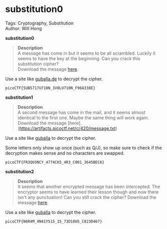 # substitution0

Tags: Cryptography, Substitution<br>
Author: Will Hong

**substitution0**
> **Description**<br>
A message has come in but it seems to be all scrambled. Luckily it seems to have the key at the beginning. Can you crack this substitution cipher?<br>
Download the message [here](https://artifacts.picoctf.net/c/385/message.txt).

Use a site like [guballa.de](https://guballa.de/substitution-solver) to decrypt the cipher.

`picoCTF{5UB5717U710N_3V0LU710N_F96A338E}`


**substitution1**
> **Description**<br>
A second message has come in the mail, and it seems almost identical to the first one. Maybe the same thing will work again.<br>
Download the message [here]. (https://artifacts.picoctf.net/c/420/message.txt)

Use a site like [guballa](https://guballa.de/substitution-solver) to decrypt the cipher.

Some letters only show up once (such as Q/J), so make sure to check if the decryption makes sense and no characters are swapped.

`picoCTF{FR3QU3NCY_4774CK5_4R3_C001_3645BEC6}`


**substitution2**
> **Description**<br>
It seems that another encrypted message has been intercepted. The encryptor seems to have learned their lesson though and now there isn't any punctuation! Can you still crack the cipher?
Download the message [here](https://artifacts.picoctf.net/c/113/message.txt).

Use a site like [guballa](https://guballa.de/substitution-solver) to decrypt the cipher.

`picoCTF{N6R4M_4N41Y515_15_73D10U5_C823D467}`
